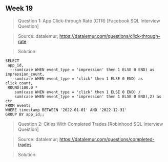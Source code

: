 ## Week 19

> Question 1:  App Click-through Rate (CTR) [Facebook SQL Interview Question]

> Source: datalemur; https://datalemur.com/questions/click-through-rate

> Solution: 

```
SELECT 
 app_id,
  --sum(case WHEN event_type = 'impression' then 1 ELSE 0 END) as impression_count,
  --sum(case WHEN event_type = 'click' then 1 ELSE 0 END) as click_count,
 ROUND(100.0 *
    sum(case WHEN event_type = 'click' then 1 ELSE 0 END) / 
    sum(case WHEN event_type = 'impression' then 1 ELSE 0 END),2) as ctr
FROM events
WHERE timestamp BETWEEN '2022-01-01' AND '2022-12-31'
GROUP BY app_id;;
```

> Question 2:  Cities With Completed Trades [Robinhood SQL Interview Question]

> Source: datalemur; https://datalemur.com/questions/completed-trades

> Solution: 

```

```